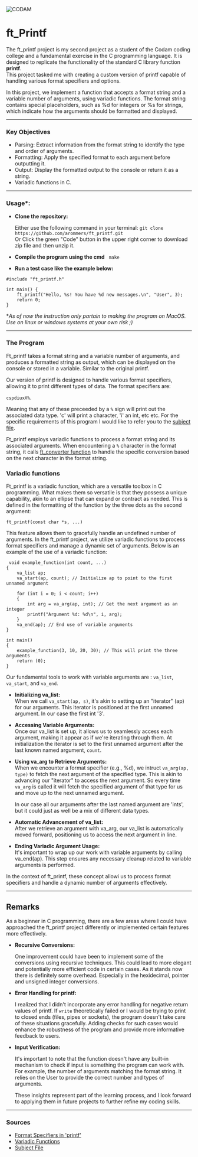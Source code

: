 <img src="https://i.imgur.com/HG66CCx.png?raw=true" alt="CODAM" style="max-width: 50%;">

# ft_Printf

The ft_printf project is my second project as a student of the Codam coding college and a fundamental exercise in the C programming language. It is designed to replicate the functionality of the standard C library function **printf**.  
This project tasked me with creating a custom version of printf capable of handling various format specifiers and options.

In this project, we implement a function that accepts a format string and a variable number of arguments, using variadic functions. The format string contains special placeholders, such as %d for integers or %s for strings, which indicate how the arguments should be formatted and displayed.

---

### Key Objectives
- Parsing: Extract information from the format string to identify the type and order of arguments.
- Formatting: Apply the specified format to each argument before outputting it.
- Output: Display the formatted output to the console or return it as a string.
- Variadic functions in C.

---

### Usage*:

- **Clone the repository:**

  Either use the following command in your terminal: `git clone https://github.com/arommers/ft_printf.git`  
  Or Click the green "Code" button in the upper right corner to download zip file and then unzip it.
- **Compile the program using the cmd** &nbsp;&nbsp;`make`
- **Run a test case like the example below:**

```
#include "ft_printf.h"

int main() {
    ft_printf("Hello, %s! You have %d new messages.\n", "User", 3);
    return 0;
}
```

**As of now the instruction only partain to making the program on MacOS. Use on linux or windows systems at your own risk ;)*

---

### The Program

Ft_printf takes a format string and a variable number of arguments, and produces a formatted string as output, which can be displayed on the console or stored in a variable.
Similar to the original printf.

Our version of printf is designed to handle various format specifiers, allowing it to print different types of data. The format specifiers are:  

`cspdiuxX%`.  

Meaning that any of these preceeded by a `%` sign will print out the associated data type. 'c' will print a character, 'i' an int, etc etc. For the specific requirements of this program I would like to refer you to the [subject file](https://cdn.intra.42.fr/pdf/pdf/99964/en.subject.pdf).  

Ft_printf employs variadic functions to process a format string and its associated arguments. When encountering a `%` character in the format string, it calls [ft_converter function](https://github.com/arommers/ft_printf/blob/main/ft_printf.c) to handle the specific conversion based on the next character in the format string.

### Variadic functions

Ft_printf is a variadic function, which are a versatile toolbox in C programming. What makes them so versatile is that they possess a unique capability, akin to an ellipse that can expand or contract as needed. This is defined in the formatting of the function by the three dots as the second argument:  

 `ft_printf(const char *s, ...)`  
 
 This feature allows them to gracefully handle an undefined number of arguments. In the ft_printf project, we utilize variadic functions to process format specifiers and manage a dynamic set of arguments.
 Below is an example of the use of a variadic function:
```
 void example_function(int count, ...)
{
    va_list ap;
    va_start(ap, count); // Initialize ap to point to the first unnamed argument

    for (int i = 0; i < count; i++)
    {
        int arg = va_arg(ap, int); // Get the next argument as an integer
        printf("Argument %d: %d\n", i, arg);
    }
    va_end(ap); // End use of variable arguments
}

int main()
{
    example_function(3, 10, 20, 30); // This will print the three arguments
    return (0);
}
```

Our fundamental tools to work with variable arguments are : `va_list`, `va_start`, and `va_end`.

- **Initializing va_list:**  
  When we call `va_start(ap, s)`, it's akin to setting up an "iterator" (ap) for our arguments. This iterator is positioned at the first unnamed argument. In our case the first int '3'.

- **Accessing Variable Arguments:**  
  Once our va_list is set up, it allows us to seamlessly access each argument, making it appear as if we're iterating through them.
  At initialization the iterator is set to the first unnamed argument after the last known named argument, `count`.

- **Using va_arg to Retrieve Arguments:**   
  When we encounter a format specifier (e.g., %d), we intruct `va_arg(ap, type)` to fetch the next argument of the specified type. This is akin to advancing our "iterator" to access the next argument.
  So every time `va_arg` is called it will fetch the specified argument of that type for us and move up to the next unnamed argument.
  
  In our case all our arguments after the last named argument are 'ints', but it could just as well be a mix of different data types.

- **Automatic Advancement of va_list:**  
  After we retrieve an argument with va_arg, our va_list is automatically moved forward, positioning us to access the next argument in line.

- **Ending Variadic Argument Usage:**  
  It's important to wrap up our work with variable arguments by calling va_end(ap). This step ensures any necessary cleanup related to variable arguments is performed.

In the context of ft_printf, these concept allowi us to process format specifiers and handle a dynamic number of arguments effectively.

---

## Remarks

As a beginner in C programming, there are a few areas where I could have approached the ft_printf project differently or implemented certain features more effectively.

- **Recursive Conversions:**
  
  One improvement could have been to implement some of the conversions using recursive techniques. This could lead to more elegant and potentially more efficient code in certain cases. As it stands now there is definitely some overhead. Especially in the hexidecimal, pointer and unsigned   integer conversions.

- **Error Handling for printf:**

  I realized that I didn't incorporate any error handling for negative return values of printf. If `write` theoretically failed or I would be trying to print to closed ends (files, pipes or sockets), the program doesn't take care of these situations gracefully.
  Adding checks for such cases would enhance the robustness of the program and provide more informative feedback to users.

- **Input Verification:**

  It's important to note that the function doesn't have any built-in mechanism to check if input is something the program can work with.
  For example, the number of arguments matching the format string. It relies on the User to provide the correct number and types of arguments.

  These insights represent part of the learning process, and I look forward to applying them in future projects to further refine my coding skills.

---

### Sources

- [Format Specifiers in 'printf'](https://cplusplus.com/reference/cstdio/printf/)
- [Variadic Functions](https://man7.org/linux/man-pages/man3/stdarg.3.html)
- [Subject File](https://cdn.intra.42.fr/pdf/pdf/99964/en.subject.pdf)

